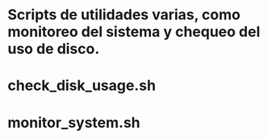# Scripts de utilidades varias, como monitoreo del sistema y chequeo del uso de disco.

# check_disk_usage.sh
# monitor_system.sh